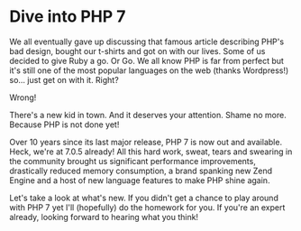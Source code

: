 # Dive into PHP 7

We all eventually gave up discussing that famous article describing PHP's bad design, bought our t-shirts and got on with our lives. Some of us decided to give Ruby a go. Or Go. We all know PHP is far from perfect but it's still one of the most popular languages on the web (thanks Wordpress!) so... just get on with it. Right?

Wrong!

There's a new kid in town. And it deserves your attention. Shame no more. Because PHP is not done yet!

Over 10 years since its last major release, PHP 7 is now out and available. Heck, we're at 7.0.5 already! All this hard work, sweat, tears and swearing in the community brought us significant performance improvements, drastically reduced memory consumption, a brand spanking new Zend Engine and a host of new language features to make PHP shine again.

Let's take a look at what's new. If you didn't get a chance to play around with PHP 7 yet I'll (hopefully) do the homework for you. If you're an expert already, looking forward to hearing what you think!
